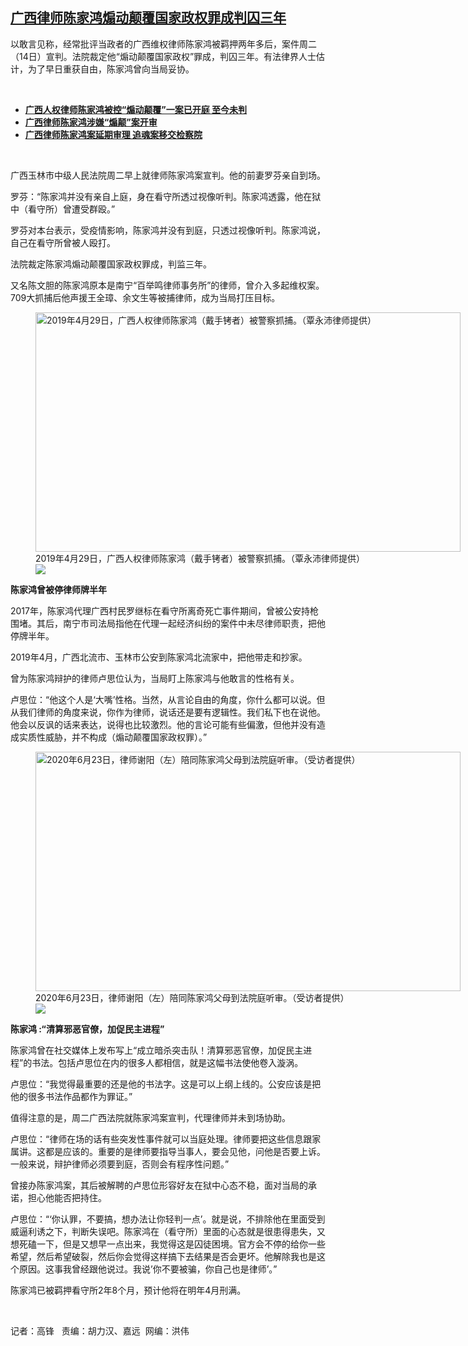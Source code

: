 <!--1639502663000-->
[广西律师陈家鸿煽动颠覆国家政权罪成判囚三年](https://www.rfa.org/mandarin/yataibaodao/renquanfazhi/gf-12142021102238.html)
------

<p></p><p>以敢言见称，经常批评当政者的广西维权律师陈家鸿被羁押两年多后，案件周二（14<span>日）宣判。法院裁定他“煽动颠覆国家政权”罪成，判囚三年。有法律界人士估计，为了早日重获自由，陈家鸿曾向当局妥协。</span></p><p><br/></p><ul><li><a href="https://www.rfa.org/mandarin/Xinwen/9-06252021141232.html"><strong>广西人权律师陈家鸿被控“煽动颠覆”一案已开庭 至今未判</strong></a></li><li><strong><a href="https://www.rfa.org/mandarin/yataibaodao/renquanfazhi/gf1-06232020090406.html">广西律师陈家鸿涉嫌“煽颠”案开审</a></strong></li><li><strong><a href="https://www.rfa.org/mandarin/Xinwen/1-01162020095257.html">广西律师陈家鸿案延期审理 追魂案移交检察院</a></strong></li></ul><p><br/></p><p>广西玉林市中级人民法院周二早上就律师陈家鸿案宣判。他的前妻罗芬亲自到场。</p><p>罗芬：“陈家鸿并没有亲自上庭，身在看守所透过视像听判。陈家鸿透露，他在狱中（看守所）曾遭受群殴。”</p><p>罗芬对本台表示，受疫情影响，陈家鸿并没有到庭，只透过视像听判。陈家鸿说，自己在看守所曾被人殴打。</p><p>法院裁定陈家鸿煽动颠覆国家政权罪成，判监三年。</p><p>又名陈文胆的陈家鸿原本是南宁“百举鸣律师事务所”的律师，曾介入多起维权案。709<span>大抓捕后他声援王全璋、余文生等被捕律师，成为当局打压目标。</span></p><p><figure class="image-richtext image-inline captioned" style="width:680px;"><img alt="2019年4月29日，广西人权律师陈家鸿（戴手铐者）被警察抓捕。（覃永沛律师提供）" height="383" src="https://www.rfa.org/mandarin/yataibaodao/renquanfazhi/gf-12142021102238.html/gf1214a.jpg/@@images/df92d87b-f687-4260-b396-f4a718dbe8c2.jpeg" title="gf1214a.jpg" width="680"/><figcaption class="image-caption">2019年4月29日，广西人权律师陈家鸿（戴手铐者）被警察抓捕。（覃永沛律师提供）</figcaption><small></small><div id="zoomattribute"><a data-caption="2019年4月29日，广西人权律师陈家鸿（戴手铐者）被警察抓捕。（覃永沛律师提供）" data-fancybox="" href="https://www.rfa.org/mandarin/yataibaodao/renquanfazhi/gf-12142021102238.html/gf1214a.jpg" id="single_image" title="2019年4月29日，广西人权律师陈家鸿（戴手铐者）被警察抓捕。（覃永沛律师提供）"><img src="/++plone++rfa-resources/img/icon-zoom.png"/></a></div></figure></p><p><strong>陈家鸿曾被停律师牌半年</strong></p><p>2017<span>年，陈家鸿代理广西村民罗继标在看守所离奇死亡事件期间，曾被公安持枪围堵。其后，南宁市司法局指他在代理一起经济纠纷的案件中未尽律师职责，把他停牌半年。</span></p><p>2019<span>年</span>4<span>月，广西北流市、玉林市公安到陈家鸿北流家中，把他带走和抄家。</span></p><p>曾为陈家鸿辩护的律师卢思位认为，当局盯上陈家鸿与他敢言的性格有关。</p><p>卢思位：“他这个人是‘大嘴’性格。当然，从言论自由的角度，你什么都可以说。但从我们律师的角度来说，你作为律师，说话还是要有逻辑性。我们私下也在说他。他会以反讽的话来表达，说得也比较激烈。他的言论可能有些偏激，但他并没有造成实质性威胁，并不构成（煽动颠覆国家政权罪）。”</p><p><figure class="image-richtext image-inline captioned" style="width:680px;"><img alt="2020年6月23日，律师谢阳（左）陪同陈家鸿父母到法院庭听审。（受访者提供）" height="383" src="https://www.rfa.org/mandarin/yataibaodao/renquanfazhi/gf-12142021102238.html/gf1214b.jpg/@@images/e72b947b-2ae3-41f4-a723-90898d30244e.jpeg" title="gf1214b.jpg" width="680"/><figcaption class="image-caption">2020年6月23日，律师谢阳（左）陪同陈家鸿父母到法院庭听审。（受访者提供）</figcaption><small></small><div id="zoomattribute"><a data-caption="2020年6月23日，律师谢阳（左）陪同陈家鸿父母到法院庭听审。（受访者提供）" data-fancybox="" href="https://www.rfa.org/mandarin/yataibaodao/renquanfazhi/gf-12142021102238.html/gf1214b.jpg" id="single_image" title="2020年6月23日，律师谢阳（左）陪同陈家鸿父母到法院庭听审。（受访者提供）"><img src="/++plone++rfa-resources/img/icon-zoom.png"/></a></div></figure></p><p><strong>陈家鸿</strong><strong> :<span>“清算邪恶官僚，加促民主进程”</span></strong></p><p>陈家鸿曾在社交媒体上发布写上“成立暗杀突击队！清算邪恶官僚，加促民主进程”的书法。包括卢思位在内的很多人都相信，就是这幅书法使他卷入漩涡。</p><p>卢思位：“我觉得最重要的还是他的书法字。这是可以上纲上线的。公安应该是把他的很多书法作品都作为罪证。”</p><p>值得注意的是，周二广西法院就陈家鸿案宣判，代理律师并未到场协助。</p><p>卢思位：“律师在场的话有些突发性事件就可以当庭处理。律师要把这些信息跟家属讲。这都是应该的。重要的是律师要指导当事人，要会见他，问他是否要上诉。一般来说，辩护律师必须要到庭，否则会有程序性问题。”</p><p>曾接办陈家鸿案，其后被解聘的卢思位形容好友在狱中心态不稳，面对当局的承诺，担心他能否把持住。</p><p>卢思位：“‘你认罪，不要搞，想办法让你轻判一点’。就是说，不排除他在里面受到威逼利诱之下，判断失误吧。陈家鸿在（看守所）里面的心态就是很患得患失，又想死磕一下，但是又想早一点出来，我觉得这是囚徒困境。官方会不停的给你一些希望，然后希望破裂，然后你会觉得这样搞下去结果是否会更坏。他解除我也是这个原因。这事我曾经跟他说过。我说’你不要被骗，你自己也是律师’。”</p><p>陈家鸿已被羁押看守所2<span>年</span>8<span>个月，预计他将在明年</span>4<span>月刑满。</span></p><p><br/></p><p>记者：高锋   责编：胡力汉、嘉远  网编：洪伟</p>
